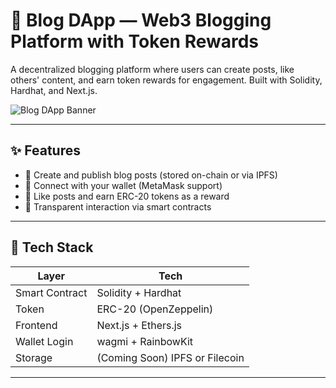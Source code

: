# 📝 Blog DApp — Web3 Blogging Platform with Token Rewards

A decentralized blogging platform where users can create posts, like others' content, and earn token rewards for engagement. Built with Solidity, Hardhat, and Next.js.

![Blog DApp Banner](https://your-image-url.com/banner.png)

---

## ✨ Features

- 📖 Create and publish blog posts (stored on-chain or via IPFS)
- 🔐 Connect with your wallet (MetaMask support)
- 💸 Like posts and earn ERC-20 tokens as a reward
- 💬 Transparent interaction via smart contracts

---

## 🧱 Tech Stack

| Layer        | Tech                          |
|-------------|-------------------------------|
| Smart Contract | Solidity + Hardhat            |
| Token        | ERC-20 (OpenZeppelin)         |
| Frontend     | Next.js + Ethers.js           |
| Wallet Login | wagmi + RainbowKit            |
| Storage      | (Coming Soon) IPFS or Filecoin |

---

